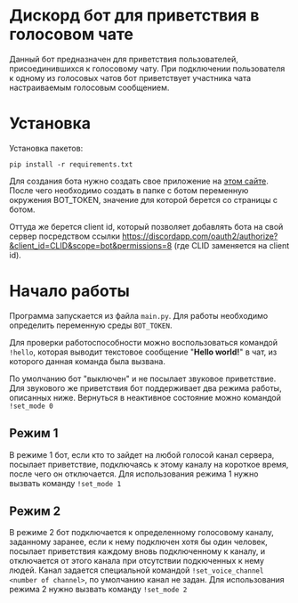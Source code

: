 # Дискорд бот для приветствия в голосовом чате
Данный бот предназначен для приветствия пользователей, присоединившихся к голосовому чату. При подключении пользователя
к одному из голосовых чатов бот приветствует участника чата настраиваемым голосовым сообщением.
# Установка
Установка пакетов:
```
pip install -r requirements.txt
```

Для создания бота нужно создать свое приложение на [этом сайте](https://discord.com/developers/applications/). После чего 
необходимо создать в папке с ботом переменную окружения BOT_TOKEN, значение для которой берется со страницы с ботом.

Оттуда же берется client id, который позволяет добавлять бота на свой сервер посредством ссылки 
https://discordapp.com/oauth2/authorize?&client_id=CLID&scope=bot&permissions=8
(где CLID заменяется на client id).
# Начало работы
Программа запускается из файла `main.py`. Для работы необходимо определить переменную среды `BOT_TOKEN`.

Для проверки работоспособности можно воспользоваться командой `!hello`, которая выводит текстовое сообщение "**Hello world!**" в чат,
из которого данная команда была вызвана.


По умолчанию бот "выключен" и не посылает звуковое приветствие. Для звукового же приветствия бот поддерживает два режима работы,
описанных ниже. Вернуться в неактивное состояние можно командой `!set_mode 0`
## Режим 1
В режиме 1 бот, если кто то зайдет на любой голосой канал сервера, посылает приветствие, подключаясь к этому каналу на 
короткое время, после чего он отключается. Для использования режима 1 нужно вызвать команду `!set_mode 1`
## Режим 2
В режиме 2 бот подключается к определенному голосовому каналу, заданному заранее, если к нему подключен хотя бы один человек, 
посылает приветствия каждому вновь подключенному к каналу, и отключается от этого канала при отсутствии 
подкюченных к нему людей. Канал задается специальной командой `!set_voice_channel <number of channel>`, по умолчанию канал не задан.
Для использования режима 2 нужно вызвать команду `!set_mode 2`
